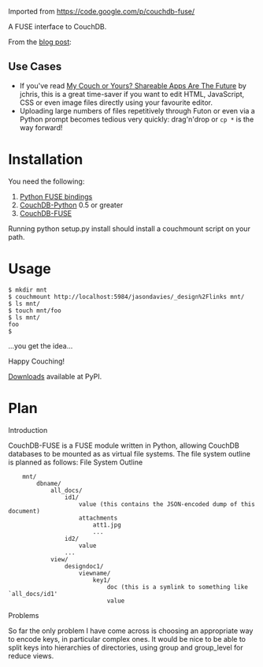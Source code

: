 Imported from https://code.google.com/p/couchdb-fuse/

A FUSE interface to CouchDB. 

From the [blog post](http://www.jasondavies.com/blog/2008/11/25/edit-couchdb-attachments-directly-with-couchdb-fuse/):

## Use Cases

- If you've read [My Couch or Yours? Shareable Apps Are The Future](http://jchris.mfdz.com/code/2008/11/my_couch_or_yours__shareable_ap) by jchris, this is a great time-saver if you want to edit HTML, JavaScript, CSS or even image files directly using your favourite editor.
- Uploading large numbers of files repetitively through Futon or even via a Python prompt becomes tedious very quickly: drag'n'drop or `cp *` is the way forward!

# Installation 

You need the following: 

1. [Python FUSE bindings](http://fuse.sourceforge.net/wiki/index.php/FusePython)
2. [CouchDB-Python](http://code.google.com/p/couchdb-python/) 0.5 or greater 
3. [CouchDB-FUSE](http://code.google.com/p/couchdb-fuse)

Running python setup.py install should install a couchmount script on your path. 

# Usage

```
$ mkdir mnt
$ couchmount http://localhost:5984/jasondavies/_design%2Flinks mnt/
$ ls mnt/
$ touch mnt/foo
$ ls mnt/
foo
$ 
```

...you get the idea...

Happy Couching! 

[Downloads](http://pypi.python.org/pypi/CouchDB-FUSE) available at PyPI.

# Plan

Introduction

CouchDB-FUSE is a FUSE module written in Python, allowing CouchDB databases to be mounted as as virtual file systems. The file system outline is planned as follows:
File System Outline

```
    mnt/
        dbname/
            all_docs/
                id1/
                    value (this contains the JSON-encoded dump of this document)
                    attachments
                        att1.jpg
                        ... 
                id2/
                    value 
                ... 
            view/
                designdoc1/
                    viewname/
                        key1/
                            doc (this is a symlink to something like `all_docs/id1'
                            value 
```

Problems

So far the only problem I have come across is choosing an appropriate way to encode keys, in particular complex ones. It would be nice to be able to split keys into hierarchies of directories, using group and group_level for reduce views. 
